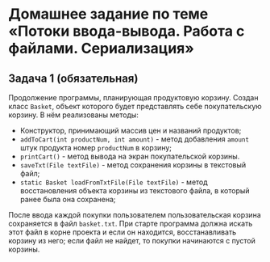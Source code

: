 # Домашнее задание по теме «Потоки ввода-вывода. Работа с файлами. Сериализация»
## Задача 1 (обязательная) 
Продолжение программы, планирующая продуктовую корзину. 
Создан класс `Basket`, объект которого будет представлять себе покупательскую корзину. В нём реализованы методы: 
- Конструктор, принимающий массив цен и названий продуктов;
- `addToCart(int productNum, int amount)` - метод добавления `amount` штук продукта номер `productNum` в корзину;
- `printCart()` - метод вывода на экран покупательской корзины.
- `saveTxt(File textFile)` - метод сохранения корзины в текстовый файл;
- `static Basket loadFromTxtFile(File textFile)` - метод восстановления объекта корзины из текстового файла, в который ранее была она сохранена;

После ввода каждой покупки пользователем пользовательская корзина сохраняется в файл `basket.txt`. При старте программа должна искать этот файл в корне проекта и если он находится, восстанавливать корзину из него; если файл не найдет, то покупки начинаются с пустой корзины.
